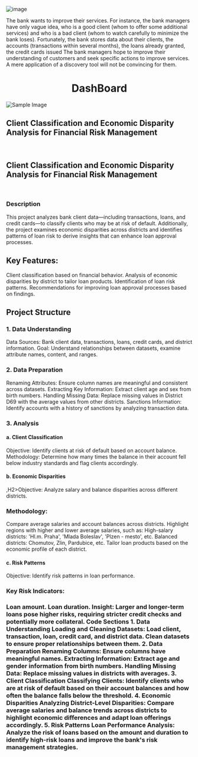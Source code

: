 ![image](https://github.com/user-attachments/assets/6a425d0b-9994-4e6b-83ed-c10ac75fef71)

The bank wants to improve their services. For instance, the bank managers have only vague idea, who is a good client (whom to offer some additional services) and who is a bad client (whom to watch carefully to minimize the bank loses). Fortunately, the bank stores data about their clients, the accounts (transactions within several months), the loans already granted, the credit cards issued The bank managers hope to improve their understanding of customers and seek specific actions to improve services. A mere application of a discovery tool will not be convincing for them.

<div align="center">
<h1>DashBoard</h1>
</div>
<img src="https://github.com/user-attachments/assets/0b6c6e3d-0d68-4f2d-9d8f-9f111acd3355" alt="Sample Image" style="max-width: 100%;">

<h2>Client Classification and Economic Disparity Analysis for Financial Risk Management</h2><br/>
<h2>Client Classification and Economic Disparity Analysis for Financial Risk Management</h2><br/>
<H3>Description</H3>
This project analyzes bank client data—including transactions, loans, and credit cards—to classify clients who may be at risk of default. Additionally, the project examines economic disparities across districts and identifies patterns of loan risk to derive insights that can enhance loan approval processes.

<H2>Key Features:</H2>
Client classification based on financial behavior.
Analysis of economic disparities by district to tailor loan products.
Identification of loan risk patterns.
Recommendations for improving loan approval processes based on findings.

<H2>Project Structure</H2>
<H3>1. Data Understanding</H3>
Data Sources: Bank client data, transactions, loans, credit cards, and district information.
Goal: Understand relationships between datasets, examine attribute names, content, and ranges.

<H3>2. Data Preparation</H3>
Renaming Attributes: Ensure column names are meaningful and consistent across datasets.
Extracting Key Information:
Extract client age and sex from birth numbers.
Handling Missing Data:
Replace missing values in District D69 with the average values from other districts.
Sanctions Information: Identify accounts with a history of sanctions by analyzing transaction data.

<H3>3. Analysis</H3>
<H4>a. Client Classification</H4>
Objective: Identify clients at risk of default based on account balance.
Methodology: Determine how many times the balance in their account fell below industry standards and flag clients accordingly.
<H4>b. Economic Disparities</H4>

,H2>Objective: Analyze salary and balance disparities across different districts.</H2>

<H3>Methodology:</H3>
Compare average salaries and account balances across districts.
Highlight regions with higher and lower average salaries, such as:
High-salary districts: 'Hl.m. Praha', 'Mlada Boleslav', 'Plzen - mesto', etc.
Balanced districts: Chomutov, Zlin, Pardubice, etc.
Tailor loan products based on the economic profile of each district.
<H4>c. Risk Patterns</H4>
Objective: Identify risk patterns in loan performance.

<H3>Key Risk Indicators:<H3>
Loan amount.
Loan duration.
Insight: Larger and longer-term loans pose higher risks, requiring stricter credit checks and potentially more collateral.
Code Sections
1. Data Understanding
Loading and Cleaning Datasets:
Load client, transaction, loan, credit card, and district data.
Clean datasets to ensure proper relationships between them.
2. Data Preparation
Renaming Columns:
Ensure columns have meaningful names.
Extracting Information:
Extract age and gender information from birth numbers.
Handling Missing Data:
Replace missing values in districts with averages.
3. Client Classification
Classifying Clients:
Identify clients who are at risk of default based on their account balances and how often the balance falls below the threshold.
4. Economic Disparities
Analyzing District-Level Disparities:
Compare average salaries and balance trends across districts to highlight economic differences and adapt loan offerings accordingly.
5. Risk Patterns
Loan Performance Analysis:
Analyze the risk of loans based on the amount and duration to identify high-risk loans and improve the bank's risk management strategies.

